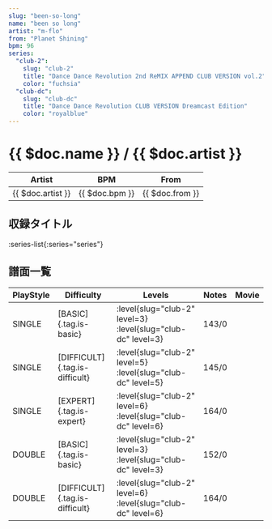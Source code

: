 ```yaml
---
slug: "been-so-long"
name: "been so long"
artist: "m-flo"
from: "Planet Shining"
bpm: 96
series:
  "club-2":
    slug: "club-2"
    title: "Dance Dance Revolution 2nd ReMIX APPEND CLUB VERSION vol.2"
    color: "fuchsia"
  "club-dc":
    slug: "club-dc"
    title: "Dance Dance Revolution CLUB VERSION Dreamcast Edition"
    color: "royalblue"
---
```


# {{ $doc.name }} / {{ $doc.artist }}

|Artist|BPM|From|
|------|---|----|
|{{ $doc.artist }}|{{ $doc.bpm }}|{{ $doc.from }}|

## 収録タイトル

:series-list{:series="series"}

## 譜面一覧

|PlayStyle|Difficulty|Levels|Notes|Movie|
|---------|----------|------|-----|-----|
|SINGLE|[BASIC]{.tag.is-basic}|:level{slug="club-2" level=3} :level{slug="club-dc" level=3}|143/0||
|SINGLE|[DIFFICULT]{.tag.is-difficult}|:level{slug="club-2" level=5} :level{slug="club-dc" level=5}|145/0||
|SINGLE|[EXPERT]{.tag.is-expert}|:level{slug="club-2" level=6} :level{slug="club-dc" level=6}|164/0||
|DOUBLE|[BASIC]{.tag.is-basic}|:level{slug="club-2" level=3} :level{slug="club-dc" level=3}|152/0||
|DOUBLE|[DIFFICULT]{.tag.is-difficult}|:level{slug="club-2" level=6} :level{slug="club-dc" level=6}|164/0||
